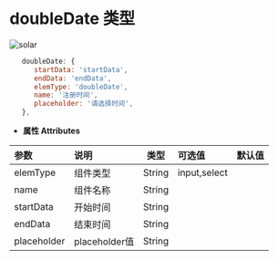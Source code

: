 # doubleDate 类型
![solar](/images/doubleDate.png)
``` js
   doubleDate: {
      startData: 'startData',
      endData: 'endData',
      elemType: 'doubleDate',
      name: '注册时间',
      placeholder: '请选择时间',
   },
```
- **属性 Attributes**

| 参数        | 说明       | 类型  | 可选值  | 默认值  |
| :------------- |:-------------| :-----:| :-----|:-----|
| elemType      | 组件类型      |   String | input,select |  |
| name | 组件名称      |    String |  |  |
| startData | 开始时间   |    String |  |  |
| endData | 结束时间   |    String |  |  |
| placeholder | placeholder值      |    String |  |  |
